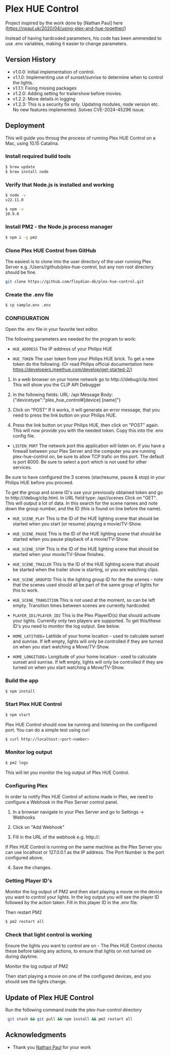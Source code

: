 # Plex HUE Control

Project inspired by the work done by [Nathan Paul] here (https://npaul.uk/2020/04/using-plex-and-hue-together/)

Instead of having hardcoded parameters, his code has been ammended to use .env variables, making it easier to change parameters.

## Version History
* v1.0.0: Initial implementation of control.
* v1.1.0: Implementing use of sunset/sunrise to determine when to control the lights.
* v1.1.1: Fixing missing packages
* v1.2.0: Adding setting for trailershow before movies.
* v1.2.2: More details in logging
* v1.2.3: This is a security fix only. Updating modules, node version etc. No new features implemented. Solves CVE-2024-45296 issue.

## Deployment

This will guide you throug the process of running Plex HUE Control on a Mac, using 10.15 Catalina.

### Install required build tools
```bash
$ brew update
$ brew install node
```

### Verify that Node.js is installed and working
```bash
$ node -v
v22.11.0

$ npm -v
10.9.0
```

### Install PM2 - the Node.js process manager
```bash
$ npm i -g pm2
```

### Clone Plex HUE Control from GitHub

The easiest is to clone into the user directory of the user running Plex Server e.g. /Users/<my-user-name>/github/plex-hue-control, but any non root directory should be fine.

```bash
git clone https://github.com/floydian-dk/plex-hue-control.git
```

### Create the .env file

```bash
$ cp sample.env .env
```

### CONFIGURATION

Open the .env file in your favorite text editor.

The following parameters are needed for the program to work:

* `HUE_ADDRESS`
The IP address of your Philips HUE


* `HUE_TOKEN`
The user token from your Philips HUE brick.
To get a new token do the following: (Or read Philips official documentation here: https://developers.meethue.com/develop/get-started-2/)

1. In a web browser on your home network go to http://<ip-address-of-hue>/debug/clip.html
This will show you the CLIP API Debugger

2. In the following fields:
	URL: /api
	Message Body: {"devicetype":"plex_hue_control#[device] [name]"}

3. Click on "POST"
If it works, it will generate an error message, that you need to press the link button on your Philips HUE.

4. Press the link button on your Philips HUE, then click on "POST" again. This will now provide you with the needed token.
Copy this into the .env config file.

* `LISTEN_PORT`
The network port this application will listen on.
If you have a firewall between your Plex Server and the computer you are running plex-hue-control on, be sure to allow TCP trafic on this port.
The default is port 8000.
Be sure to select a port which is not used for other services.

Be sure to have configured the 3 scenes (star/resume, pause & stop) in your Philips HUE before you proceed.

To get the group and scene ID's use your previously obtained token and go to http://<ip-address-of-hue>/debug/clip.html. 
In URL field type: /api/<token>/scenes
Click on "GET".
This will output a lot of data. In this search for the scene names and note down the group number, and the ID (this is found on line before the name).

* `HUE_SCENE_PLAY`
This is the ID of the HUE lighting scene that should be started when you start (or resume) playing a movie/TV-Show.

* `HUE_SCENE_PAUSE`
This is the ID of the HUE lighting scene that should be started when you pause playback of a movie/TV-Show.

* `HUE_SCENE_STOP`
This is the ID of the HUE lighting scene that should be started when your movie/TV-Show finishes.

* `HUE_SCENE_TRAILER`
This is the ID of the HUE lighting scene that should be started when the trailer show is starting, or you are watching clips.

* `HUE_SCENE_GROUPID`
This is the lighting group ID for the the scenes - note that the scenes used should all be part of the same group of lights for this to work.

* `HUE_SCENE_TRANSITION`
This is not used at the moment, so can be left empty.
Transition times between scenes are currently hardcoded.

* `PLAYER_ID1/PLAYER_ID2`
This is the Plex PlayerID(s) that should activate your lights.
Currently only two players are supported.
To get this/these ID's you need to monitor the log output. See below.

* `HOME_LATITUDE=`
Latitide of your home location - used to calculate sunset and sunrise.
If left empty, lights will only be controlled if they are turned on when you start watching a Move/TV-Show.

* `HOME_LONGITUDE=`
Longitude of your home location - used to calculate sunset and sunrise.
If left empty, lights will only be controlled if they are turned on when you start watching a Move/TV-Show.


### Build the app

```bash
$ npm install
```

### Start Plex HUE Control

```bash
$ npm start
```

Plex HUE Control should now be running and listening on the configured port.
You can do a simple test using curl
```bash
$ curl http://localhost:<port-number>
```


### Monitor log output
```bash
$ pm2 logs
```
This will let you monitor the log output of Plex HUE Control.

### Configuring Plex
In order to notify Plex HUE Control of actions made in Plex, we need to configure a Webhook in the Plex Server control panel.

1. In a browser navigate to your Plex Server and go to Settings -> Webhooks

2. Click on "Add Webhook"

3. Fill in the URL of the webhook
e.g. http://<ip-address>:<port-number>

If Plex HUE Control is running on the same machine as the Plex Server you can use localhost or 127.0.0.1 as the IP address.
The Port Number is the port configured above.

4. Save the changes.


### Getting Player ID's

Monitor the log output of PM2 and then start playing a movie on the device you want to control your lights.
In the log output you will see the player ID followed by the action taken.
Fill in this player ID in the .env file.

Then restart PM2
```bash
$ pm2 restart all
```

### Check that light control is working
Ensure the lights you want to control are on - The Plex HUE Control checks these before taking any actions, to ensure that lights on not turned on during daytime.

Monitor the log output of PM2

Then start playing a movie on one of the configured devices, and you should see the lights change.

## Update of Plex HUE Control

Run the following command inside the plex-hue-control directory
```bash
 git stash && git pull && npm install && pm2 restart all
 ```

 ## Acknowledgments

* Thank you [Nathan Paul](https://npaul.uk) for your work


